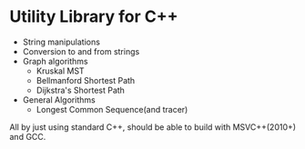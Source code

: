 Utility Library for C++
=======================

* String manipulations
* Conversion to and from strings
* Graph algorithms
    - Kruskal MST
    - Bellmanford Shortest Path
    - Dijkstra's Shortest Path
* General Algorithms
    - Longest Common Sequence(and tracer)

All by just using standard C++, should be able to build with MSVC++(2010+) and
GCC.
